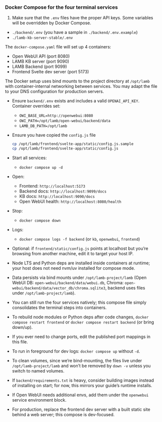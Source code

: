 ### Docker Compose for the four terminal services

1. Make sure that the `.env` files have the proper API keys. Some variables will be overridden by Docker Compose.
-   `./backend/.env` (you have a sample in `./backend/.env.example`)
-   `./lamb-kb-server-stable/.env`

The `docker-compose.yaml` file will set up 4 containers:

- Open WebUI API (port 8080)
- LAMB KB server (port 9090)
- LAMB Backend (port 9099)
- Frontend Svelte dev server (port 5173)

The Docker setup uses bind mounts to the project directory at `/opt/lamb` with container-internal networking between services. You may adapt the file to your DNS configuration for production servers.

- Ensure `backend/.env` exists and includes a valid `OPENAI_API_KEY`. Container overrides set:
  - `OWI_BASE_URL=http://openwebui:8080`
  - `OWI_PATH=/opt/lamb/open-webui/backend/data`
  - `LAMB_DB_PATH=/opt/lamb`
- Ensure you have copied the `config.js` file
  ```bash
  cp /opt/lamb/frontend/svelte-app/static/config.js.sample
  cp /opt/lamb/frontend/svelte-app/static/config.js
  ```

- Start all services:
  - `docker compose up -d`
- Open:

  - Frontend: `http://localhost:5173`
  - Backend docs: `http://localhost:9099/docs`
  - KB docs: `http://localhost:9090/docs`
  - Open WebUI health: `http://localhost:8080/health`

- Stop:

  - `docker compose down`

- Logs:

  - `docker compose logs -f backend` (or `kb`, `openwebui`, `frontend`)

- Optional: if `frontend/static/config.js` points at localhost but you’re browsing from another machine, edit it to target your host IP.

- Node LTS and Python deps are installed inside containers at runtime; your host does not need nvm/uv installed for compose mode.

- Data persists via bind mounts under `/opt/lamb-project/lamb` (Open WebUI DB: `open-webui/backend/data/webui.db`, Chroma: `open-webui/backend/data/vector_db/chroma.sqlite3`, backend uses files under `/opt/lamb-project/lamb`).

- You can still run the four services natively; this compose file simply consolidates the terminal steps into containers.

- To rebuild node modules or Python deps after code changes, `docker compose restart frontend` or `docker compose restart backend` (or bring down/up).

- If you ever need to change ports, edit the published port mappings in this file.

- To run in foreground for dev logs: `docker compose up` without `-d`.

- To clean volumes, since we’re bind-mounting, the files live under `/opt/lamb-project/lamb` and won’t be removed by `down -v` unless you switch to named volumes.

- If `backend/requirements.txt` is heavy, consider building images instead of installing on start; for now, this mirrors your guide’s runtime installs.

- If Open WebUI needs additional envs, add them under the `openwebui` service environment block.

- For production, replace the frontend dev server with a built static site behind a web server; this compose is dev-focused.
